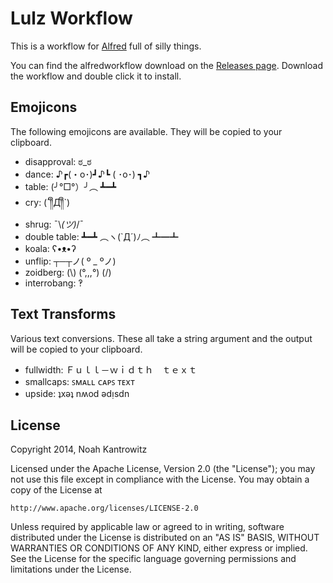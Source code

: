 Lulz Workflow
=============

This is a workflow for [Alfred](http://www.alfredapp.com/) full of silly things.

You can find the alfredworkflow download on the [Releases page](https://github.com/coderanger/alfred-lulz/releases).
Download the workflow and double click it to install.

Emojicons
---------

The following emojicons are available. They will be copied to your clipboard.

* disapproval: ಠ_ಠ
* dance: ♪┏(・o･)┛♪┗ ( ･o･) ┓♪
* table: (╯°□°）╯︵ ┻━┻
* cry: (´༎ຶД༎ຶ`)
* shrug: ¯\\_(ツ)_/¯
* double table: ┻━┻ ︵ヽ(`Д´)ﾉ︵ ┻━┻
* koala: ʕ•ᴥ•ʔ
* unflip: ┬─┬ノ( º _ ºノ)
* zoidberg: (\\) (°,,,°) (/)
* interrobang: ‽

Text Transforms
---------------

Various text conversions. These all take a string argument and the output will
be copied to your clipboard.

* fullwidth: Ｆｕｌｌ－ｗｉｄｔｈ　ｔｅｘｔ
* smallcaps: ꜱᴍᴀʟʟ ᴄᴀᴘꜱ ᴛᴇxᴛ
* upside: ʇxǝʇ nʍod ǝdᴉsdn

License
-------

Copyright 2014, Noah Kantrowitz

Licensed under the Apache License, Version 2.0 (the "License");
you may not use this file except in compliance with the License.
You may obtain a copy of the License at

    http://www.apache.org/licenses/LICENSE-2.0

Unless required by applicable law or agreed to in writing, software
distributed under the License is distributed on an "AS IS" BASIS,
WITHOUT WARRANTIES OR CONDITIONS OF ANY KIND, either express or implied.
See the License for the specific language governing permissions and
limitations under the License.
